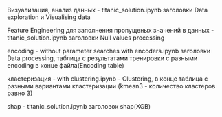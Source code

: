 Визуализация, анализ данных - titanic_solution.ipynb заголовки Data exploration и Visualising data

Feature Engineering для заполнения пропущеных значений в данных - titanic_solution.ipynb заголовки Null values processing

encoding - without parameter searches with encoders.ipynb заголовки Data processing, таблица с результатами тренировки с разными encoding в конце файла(Encoding table)

кластеризация - with clustering.ipynb - Clustering, в конце таблица с разными вариантами кластеризации (kmean3 - количество кластеров равно 3)

shap - titanic_solution.ipynb заголовок shap(XGB)
